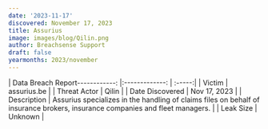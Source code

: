 ```yaml
---
date: '2023-11-17'
discovered: November 17, 2023
title: Assurius
image: images/blog/Qilin.png
author: Breachsense Support
draft: false
yearmonths: 2023/november
---
```


| Data Breach Report------------:     |:-------------:    | :-----:|
| Victim      | assurius.be      | 
| Threat Actor      | Qilin      | 
| Date Discovered      | Nov 17, 2023      | 
| Description      | Assurius specializes in the handling of claims files on behalf of insurance brokers, insurance companies and fleet managers.      | 
| Leak Size      | Unknown      | 

